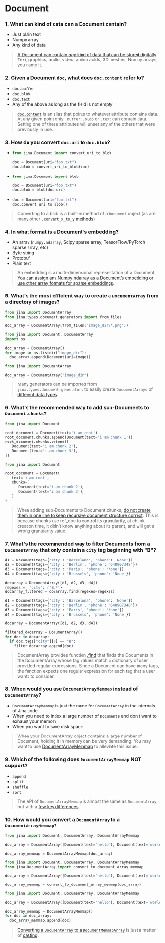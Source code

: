# Document

### 1. What can kind of data can a Document contain?

- Just plain text
- Numpy array
- Any kind of data

> [A Document can contain *any* kind of data that can be stored digitally](https://docs.jina.ai/fundamentals/document/document-api/#document-content). Text, graphics, audio, video, amino acids, 3D meshes, Numpy arrays, you name it.

### 2. Given a Document `doc`, what does `doc.content` refer to?

- `doc.buffer`
- `doc.blob`
- `doc.text`
- Any of the above as long as the field is not empty

> [`doc.content`](https://docs.jina.ai/fundamentals/document/document-api/#document-content) is an alias that points to whatever attribute contains data. At any given point only `.buffer`, `.blob` or `.text` can contain data. Setting one of these attributes will unset any of the others that were previously in use.

### 3. How do you convert `doc.uri` to `doc.blob`?

-   ```python
    from jina.Document import convert_uri_to_blob

    doc = Document(uri="foo.txt")
    doc.blob = convert_uri_to_blob(doc)
    ```

-   ```python
    from jina.Document import blob

    doc = Document(uri="foo.txt")
    doc.blob = blob(doc.uri)
    ```

-   ```python
    doc = Document(uri="foo.txt")
    doc.convert_uri_to_blob()
    ```

> Converting to a blob is a built-in method of a `Document` object (as are many other [`.convert_x_to_y` methods](https://docs.jina.ai/fundamentals/document/document-api/#conversion-from-uri-to-content))

### 4. In what format is a Document's embedding?

- An array (`numpy.ndarray`, Scipy sparse array, TensorFlow/PyTorch sparse array, etc)
- Byte string
- Protobuf
- Plain text

> An embedding is a multi-dimensional representation of a Document. [You can assign any Numpy ndarray as a Document’s embedding or use other array formats for sparse embeddings](https://docs.jina.ai/fundamentals/document/document-api/#document-embedding).

### 5. What's the most efficient way to create a `DocumentArray` from a directory of images?

```python
from jina import DocumentArray
from jina.types.document.generators import from_files

doc_array = DocumentArray(from_files("image_dir/*.png"))
```


```python
from jina import Document, DocumentArray
import os

doc_array = DocumentArray()
for image in os.listdir("image_dir"):
  doc_array.append(Document(uri=image))
```

```python
from jina import DocumentArray

doc_array = DocumentArray("image_dir")
```

> Many generators can be imported from `jina.types.document.generators` to easily create `DocumentArrays` of [different data types](https://docs.jina.ai/fundamentals/document/document-api/#construct-from-json-csv-ndarray-and-files).

### 6. What's the recommended way to add sub-Documents to `Document.chunks`?

```python
from jina import Document

root_document = Document(text='i am root')
root_document.chunks.append(Document(text='i am chunk 1'))
root_document.chunks.extend([
   Document(text='i am chunk 2'),
   Document(text='i am chunk 3'),
])
```

```python
from jina import Document

root_document = Document(
   text='i am root',
   chunks=[
      Document(text='i am chunk 2'),
      Document(text='i am chunk 3'),
   ]
)
```

> When adding sub-Documents to Document.chunks, [do not create them in one line to keep recursive document structure correct](https://docs.jina.ai/fundamentals/document/document-api/#caveat-order-matters). This is because chunks use ref_doc to control its granularity, at chunk creation time, it didn’t know anything about its parent, and will get a wrong granularity value.


### 7. What's the recommended way to filter Documents from a `DocumentArray` that only contain a `city` tag beginning with "B"?

```python
d1 = Document(tags={'city': 'Barcelona', 'phone': 'None'})
d2 = Document(tags={'city': 'Berlin', 'phone': '648907348'})
d3 = Document(tags={'city': 'Paris', 'phone': 'None'})
d4 = Document(tags={'city': 'Brussels', 'phone': 'None'})

docarray = DocumentArray([d1, d2, d3, d4])
regexes = {'city': r'B.*'}
docarray_filtered = docarray.find(regexes=regexes)
```

```python
d1 = Document(tags={'city': 'Barcelona', 'phone': 'None'})
d2 = Document(tags={'city': 'Berlin', 'phone': '648907348'})
d3 = Document(tags={'city': 'Paris', 'phone': 'None'})
d4 = Document(tags={'city': 'Brussels', 'phone': 'None'})

docarray = DocumentArray([d1, d2, d3, d4])

filtered_docarray = DocumentArray()
for doc in docarray:
  if doc.tags["city"][0] == "B":
    filter_docarray.append(doc)
```

> DocumentArray provides function [.find](https://docs.jina.ai/fundamentals/document/documentarray-api/#advanced-filtering-via-find) that finds the Documents in the DocumentArray whose tag values match a dictionary of user provided regular expressions. Since a Document can have many tags, the function expects one regular expression for each tag that a user wants to consider.


### 8. When would you use `DocumentArrayMemmap` instead of `DocumentArray`?

- `DocumentArrayMemmap` is just the name for `DocumentArray` in the internals of Jina code
- When you need to index a large number of `Document`s and don't want to exhaust your memory
- When you want to save disk space

> When your DocumentArray object contains a large number of Document, holding it in memory can be very demanding. You may want to use [DocumentArrayMemmap](https://docs.jina.ai/fundamentals/document/documentarraymemmap-api/) to alleviate this issue.


### 9. Which of the following does `DocumentArrayMemmap` NOT support?

- `append`
- `split`
- `shuffle`
- `sort`

> The API of `DocumentArrayMemmap` is almost the same as `DocumentArray`, but with a [few key differences](https://docs.jina.ai/fundamentals/document/documentarraymemmap-api/#api-side-by-side-vs-documentarray).

### 10. How would you convert a `DocumentArray` to a `DocumentArrayMemmap`?

```python
from jina import Document, DocumentArray, DocumentArrayMemmap

doc_array = DocumentArray([Document(text='hello'), Document(text='world')])

doc_array_memmap = DocumentArrayMemmap(doc_array)
```

```python
from jina import Document, DocumentArray, DocumentArrayMemmap
from jina.DocumentArray import convert_to_document_array_memmap

doc_array = DocumentArray([Document(text='hello'), Document(text='world')])

doc_array_memmap = convert_to_document_array_memmap(doc_array)
```

```python
from jina import Document, DocumentArray, DocumentArrayMemmap

doc_array = DocumentArray([Document(text='hello'), Document(text='world')])

doc_array_memmap = DocumentArrayMemmap()
for doc in doc_array:
  doc_array_memmap.append(doc)
```

> [Converting a `DocumentArray` to a `DocumentMemmapArray`](https://docs.jina.ai/fundamentals/document/documentarraymemmap-api/#convert-to-from-documentarray) is just a matter of [casting](https://www.w3schools.com/python/python_casting.asp).
